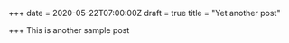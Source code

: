 +++
date = 2020-05-22T07:00:00Z
draft = true
title = "Yet another post"

+++
This is another sample post